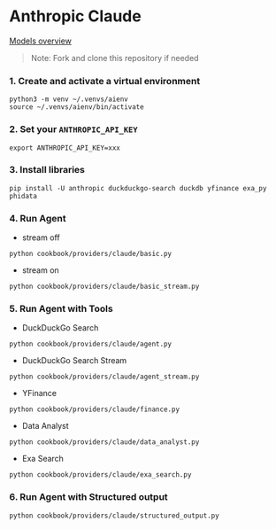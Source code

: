 # Anthropic Claude

[Models overview](https://docs.anthropic.com/claude/docs/models-overview)

> Note: Fork and clone this repository if needed

### 1. Create and activate a virtual environment

```shell
python3 -m venv ~/.venvs/aienv
source ~/.venvs/aienv/bin/activate
```

### 2. Set your `ANTHROPIC_API_KEY`

```shell
export ANTHROPIC_API_KEY=xxx
```

### 3. Install libraries

```shell
pip install -U anthropic duckduckgo-search duckdb yfinance exa_py phidata
```

### 4. Run Agent

- stream off

```shell
python cookbook/providers/claude/basic.py
```

- stream on

```shell
python cookbook/providers/claude/basic_stream.py
```

### 5. Run Agent with Tools

- DuckDuckGo Search

```shell
python cookbook/providers/claude/agent.py
```

- DuckDuckGo Search Stream

```shell
python cookbook/providers/claude/agent_stream.py
```

- YFinance

```shell
python cookbook/providers/claude/finance.py
```

- Data Analyst

```shell
python cookbook/providers/claude/data_analyst.py
```

- Exa Search

```shell
python cookbook/providers/claude/exa_search.py
```

### 6. Run Agent with Structured output

```shell
python cookbook/providers/claude/structured_output.py
```
